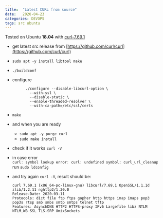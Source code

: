 ```yaml
---
title:  "Latest CURL from source"
date:   2020-04-23
categories: DEVOPS
tags: src ubuntu
---
```


Tested on Ubuntu **18.04** with [curl-7.69.1](https://github.com/curl/curl/releases/tag/curl-7_69_1)

* get latest src release from [https://github.com/curl/curl](https://github.com/curl/curl)
* `sudo apt -y install libtool make`
* `./buildconf`
* configure
    ```
          ./configure --disable-libcurl-option \
            --with-ssl \
            --disable-static \
            --enable-threaded-resolver \
            --with-ca-path=/etc/ssl/certs            
    ```
* `make`
* and when you are ready
    * `sudo apt -y purge curl`
    * `sudo make install`
* check if it works `curl -V`
* in case error  
  `curl: symbol lookup error: curl: undefined symbol: curl_url_cleanup`  
  run `sudo ldconfig`
* and try again `curl -V`, result should be:

    ```
    curl 7.69.1 (x86_64-pc-linux-gnu) libcurl/7.69.1 OpenSSL/1.1.1d zlib/1.2.11 nghttp2/1.30.0
    Release-Date: 2020-03-11
    Protocols: dict file ftp ftps gopher http https imap imaps pop3 pop3s rtsp smb smbs smtp smtps telnet tftp 
    Features: AsynchDNS HTTP2 HTTPS-proxy IPv6 Largefile libz NTLM NTLM_WB SSL TLS-SRP UnixSockets
    ```

